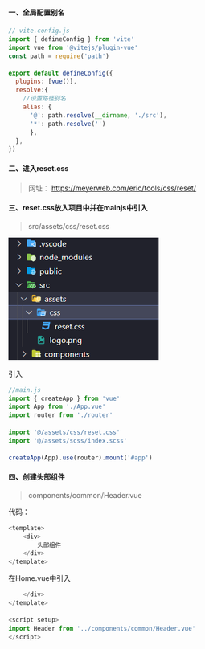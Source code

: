 #### 一、全局配置别名
```js
// vite.config.js
import { defineConfig } from 'vite'
import vue from '@vitejs/plugin-vue'
const path = require('path')

export default defineConfig({
  plugins: [vue()],
  resolve:{
    //设置路径别名
    alias: {
      '@': path.resolve(__dirname, './src'),
      '*': path.resolve('')
      },
  },
})
```
#### 二、进入reset.css
> 网址： https://meyerweb.com/eric/tools/css/reset/ 

#### 三、reset.css放入项目中并在mainjs中引入
> src/assets/css/reset.css

![img](../image/vue3/7.png)

引入

```js
//main.js
import { createApp } from 'vue'
import App from './App.vue'
import router from './router'

import '@/assets/css/reset.css'
import '@/assets/scss/index.scss'

createApp(App).use(router).mount('#app')
```

#### 四、创建头部组件
> components/common/Header.vue

代码：
```js
<template>
	<div>
		头部组件
	</div>
</template>
```
在Home.vue中引入
```js
	</div>
</template>

<script setup>
import Header from '../components/common/Header.vue'
</script>
```